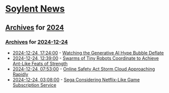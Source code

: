# [Soylent News](../../../README.md)

## [Archives](../../index.md) for [2024](../index.md)

### [Archives](../../index.md) for [2024-12-24](index.md)

* [2024-12-24, 17:24:00](https://soylentnews.org/article.pl?sid=24/12/23/045239&from=rss) - [Watching the Generative AI Hype Bubble Deflate](https://soylentnews.org/article.pl?sid=24/12/23/045239&from=rss)
* [2024-12-24, 12:39:00](https://soylentnews.org/article.pl?sid=24/12/23/041236&from=rss) - [Swarms of Tiny Robots Coordinate to Achieve Ant-Like Feats of Strength](https://soylentnews.org/article.pl?sid=24/12/23/041236&from=rss)
* [2024-12-24, 07:53:00](https://soylentnews.org/article.pl?sid=24/12/23/0051244&from=rss) - [Online Safety Act Storm Cloud Approaching Rapidly](https://soylentnews.org/article.pl?sid=24/12/23/0051244&from=rss)
* [2024-12-24, 03:08:00](https://soylentnews.org/article.pl?sid=24/12/23/0030210&from=rss) - [Sega Considering Netflix-Like Game Subscription Service](https://soylentnews.org/article.pl?sid=24/12/23/0030210&from=rss)
